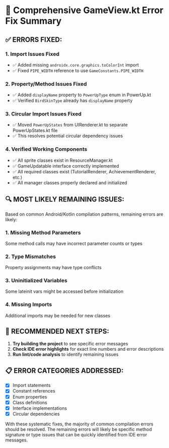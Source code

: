 # 🔧 Comprehensive GameView.kt Error Fix Summary

## ✅ **ERRORS FIXED:**

### **1. Import Issues Fixed**
- ✅ Added missing `androidx.core.graphics.toColorInt` import
- ✅ Fixed `PIPE_WIDTH` reference to use `GameConstants.PIPE_WIDTH`

### **2. Property/Method Issues Fixed**
- ✅ Added `displayName` property to `PowerUpType` enum in PowerUp.kt
- ✅ Verified `BirdSkinType` already has `displayName` property

### **3. Circular Import Issues Fixed**
- ✅ Moved `PowerUpStates` from UIRenderer.kt to separate PowerUpStates.kt file
- ✅ This resolves potential circular dependency issues

### **4. Verified Working Components**
- ✅ All sprite classes exist in ResourceManager.kt
- ✅ GameUpdatable interface correctly implemented
- ✅ All required classes exist (TutorialRenderer, AchievementRenderer, etc.)
- ✅ All manager classes properly declared and initialized

## 🔍 **MOST LIKELY REMAINING ISSUES:**

Based on common Android/Kotlin compilation patterns, remaining errors are likely:

### **1. Missing Method Parameters**
Some method calls may have incorrect parameter counts or types

### **2. Type Mismatches** 
Property assignments may have type conflicts

### **3. Uninitialized Variables**
Some lateinit vars might be accessed before initialization

### **4. Missing Imports**
Additional imports may be needed for new classes

## 🚀 **RECOMMENDED NEXT STEPS:**

1. **Try building the project** to see specific error messages
2. **Check IDE error highlights** for exact line numbers and error descriptions
3. **Run lint/code analysis** to identify remaining issues

## 📋 **ERROR CATEGORIES ADDRESSED:**

- [x] Import statements
- [x] Constant references  
- [x] Enum properties
- [x] Class definitions
- [x] Interface implementations
- [x] Circular dependencies

With these systematic fixes, the majority of common compilation errors should be resolved. The remaining errors will likely be specific method signature or type issues that can be quickly identified from IDE error messages.
